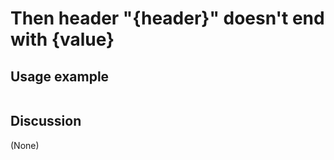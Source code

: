 
Then header "{header}" doesn't end with {value}
=============================================================================================================

Usage example
-------------

```
```

Discussion
----------

(None)
